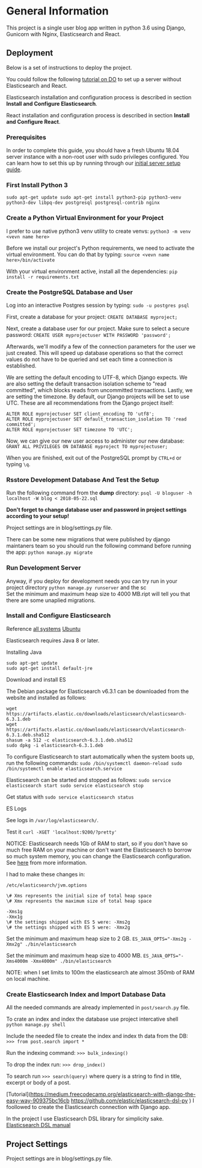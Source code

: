 # General Information

This project is a single user blog app written in python 3.6 using Django, Gunicorn with Nginx, Elasticsearch and React.

## Deployment

Below is a set of instructions to deploy the project.

You could follow the following [tutorial on DO](https://www.digitalocean.com/community/tutorials/how-to-set-up-django-with-postgres-nginx-and-gunicorn-on-ubuntu-16-04) to set up a server without Elasticsearch and React.

Elasticsearch installation and configuration process is described in section **Install and Configure Elasticsearch**.

React installation and configuration process is described in section **Install and Configure React**.

### Prerequisites

In order to complete this guide, you should have a fresh Ubuntu 18.04 server instance with a non-root user with sudo privileges configured. You can learn how to set this up by running through our [initial server setup guide](https://www.digitalocean.com/community/tutorials/initial-server-setup-with-ubuntu-18-04).

### First Install Python 3

`
sudo apt-get update
sudo apt-get install python3-pip python3-venv python3-dev libpq-dev postgresql postgresql-contrib nginx
`

### Create a Python Virtual Environment for your Project

I prefer to use native python3 venv utility to create venvs:
`python3 -m venv <vevn name here>`

Before we install our project's Python requirements, we need to activate the virtual environment. You can do that by typing:
`source <vevn name here>/bin/activate`

With your virtual environment active, install all the dependencies:
`pip install -r requirements.txt`

### Create the PostgreSQL Database and User

Log into an interactive Postgres session by typing:
`sudo -u postgres psql`

First, create a database for your project:
`CREATE DATABASE myproject;`

Next, create a database user for our project. Make sure to select a secure password:
`CREATE USER myprojectuser WITH PASSWORD 'password';`

Afterwards, we'll modify a few of the connection parameters for the user we just created. This will speed up database operations so that the correct values do not have to be queried and set each time a connection is established.

We are setting the default encoding to UTF-8, which Django expects. We are also setting the default transaction isolation scheme to "read committed", which blocks reads from uncommitted transactions. Lastly, we are setting the timezone. By default, our Django projects will be set to use UTC. These are all recommendations from the Django project itself:
```
ALTER ROLE myprojectuser SET client_encoding TO 'utf8';
ALTER ROLE myprojectuser SET default_transaction_isolation TO 'read committed';
ALTER ROLE myprojectuser SET timezone TO 'UTC';
```

Now, we can give our new user access to administer our new database:
`GRANT ALL PRIVILEGES ON DATABASE myproject TO myprojectuser;`

When you are finished, exit out of the PostgreSQL prompt by `CTRL+d` or typing `\q`.


### Rsstore Development Database And Test the Setup

Run the following command from the **dump** directory:
`psql -U bloguser -h localhost -W blog < 2018-05-22.sql`

**Don't forget to change database user and password in project settings according to your setup!**

Project settings are in blog/settings.py file.

There can be some new migrations that were published by django maintaners team so you should run the following command before running the app:
`python manage.py migrate`

### Run Development Server

Anyway, if you deploy for development needs you can try run in your project directory
`python manage.py runserver`
and the sc	
Set the minimum and maximum heap size to 4000 MB.ript will tell you that there are some unaplied migrations.

### Install and Configure Elasticsearch

Reference
[all systems](https://www.elastic.co/guide/en/elasticsearch/reference/current/install-elasticsearch.html)
[Ubuntu](https://www.elastic.co/guide/en/elasticsearch/reference/current/deb.html)


Elasticsearch requires Java 8 or later.

Installing Java

```
sudo apt-get update
sudo apt-get install default-jre
```


Download and install ES

The Debian package for Elasticsearch v6.3.1 can be downloaded from the website and installed as follows:

```
wget https://artifacts.elastic.co/downloads/elasticsearch/elasticsearch-6.3.1.deb
wget https://artifacts.elastic.co/downloads/elasticsearch/elasticsearch-6.3.1.deb.sha512
shasum -a 512 -c elasticsearch-6.3.1.deb.sha512 
sudo dpkg -i elasticsearch-6.3.1.deb
```



To configure Elasticsearch to start automatically when the system boots up, run the following commands:
`
sudo /bin/systemctl daemon-reload
sudo /bin/systemctl enable elasticsearch.service
`

Elasticsearch can be started and stopped as follows:
`
sudo service elasticsearch start
sudo service elasticsearch stop
`

Get status with
`
sudo service elasticsearch status
`

ES Logs

See logs in `/var/log/elasticsearch/`.

Test it
`
curl -XGET 'localhost:9200/?pretty'
`

NOTICE:
Elasticsearch needs 1Gb of RAM to start, so if you don't have so much free RAM on your machine or don't want the Elasticsearch to borrow so much system memory, you can change the Elasticsearch configuration. See [here](https://www.elastic.co/guide/en/elasticsearch/reference/current/heap-size.html) from more information.

I had to make these changes in:

`/etc/elasticsearch/jvm.options`

```
\# Xms represents the initial size of total heap space
\# Xmx represents the maximum size of total heap space

-Xms1g 
-Xmx1g 
\# the settings shipped with ES 5 were: -Xms2g
\# the settings shipped with ES 5 were: -Xmx2g
```

Set the minimum and maximum heap size to 2 GB.
`ES_JAVA_OPTS="-Xms2g -Xmx2g" ./bin/elasticsearch`
	
Set the minimum and maximum heap size to 4000 MB.
`ES_JAVA_OPTS="-Xms4000m -Xmx4000m" ./bin/elasticsearch`

NOTE: when I set limits to 100m the elasticsearch ate almost 350mb of RAM on local machine.

### Create Elasticsearch Index and Import Database Data

All the needed commands are already implemented in `post/search.py` file.


To crate an index and index the database use project intercative shell
`python manage.py shell`

Include the needed file to create the index and index th data from the DB:
`>>> from post.search import *`

Run the indexing command:
`>>> bulk_indexing()`

To drop the index run:
`>>> drop_index()`

To search run
`>>> search(query)`
where query is a string to find in title, excerpt or body of a post.


[Tutorial](https://medium.freecodecamp.org/elasticsearch-with-django-the-easy-way-909375bc16cb
https://github.com/elastic/elasticsearch-dsl-py
) I foollowed to create the Elasticsearch connection with Django app.

In the project I use Elasticsearch DSL library for simplicity sake.
[Elasticsearch DSL manual](https://elasticsearch-dsl.readthedocs.io/en/latest/)

## Project Settings

Project settings are in blog/settings.py file.



